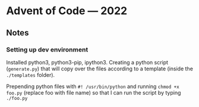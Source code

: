 # Advent of Code — 2022

## Notes

### Setting up dev environment

Installed python3, python3-pip, ipython3. Creating a python script (`generate.py`) that will copy over the files according to a template (inside the `./templates` folder).

Prepending python files with `#! /usr/bin/python` and running `chmod +x foo.py` (replace foo with file name) so that I can run the script by typing `./foo.py`